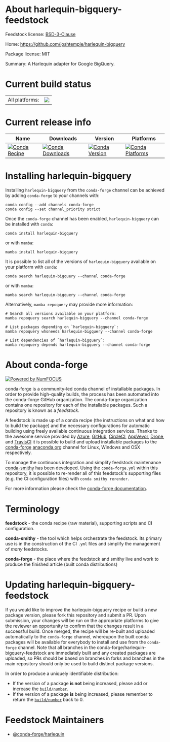 About harlequin-bigquery-feedstock
==================================

Feedstock license: [BSD-3-Clause](https://github.com/conda-forge/harlequin-bigquery-feedstock/blob/main/LICENSE.txt)

Home: https://github.com/joshtemple/harlequin-bigquery

Package license: MIT

Summary: A Harlequin adapter for Google BigQuery.

Current build status
====================


<table><tr><td>All platforms:</td>
    <td>
      <a href="https://dev.azure.com/conda-forge/feedstock-builds/_build/latest?definitionId=21315&branchName=main">
        <img src="https://dev.azure.com/conda-forge/feedstock-builds/_apis/build/status/harlequin-bigquery-feedstock?branchName=main">
      </a>
    </td>
  </tr>
</table>

Current release info
====================

| Name | Downloads | Version | Platforms |
| --- | --- | --- | --- |
| [![Conda Recipe](https://img.shields.io/badge/recipe-harlequin--bigquery-green.svg)](https://anaconda.org/conda-forge/harlequin-bigquery) | [![Conda Downloads](https://img.shields.io/conda/dn/conda-forge/harlequin-bigquery.svg)](https://anaconda.org/conda-forge/harlequin-bigquery) | [![Conda Version](https://img.shields.io/conda/vn/conda-forge/harlequin-bigquery.svg)](https://anaconda.org/conda-forge/harlequin-bigquery) | [![Conda Platforms](https://img.shields.io/conda/pn/conda-forge/harlequin-bigquery.svg)](https://anaconda.org/conda-forge/harlequin-bigquery) |

Installing harlequin-bigquery
=============================

Installing `harlequin-bigquery` from the `conda-forge` channel can be achieved by adding `conda-forge` to your channels with:

```
conda config --add channels conda-forge
conda config --set channel_priority strict
```

Once the `conda-forge` channel has been enabled, `harlequin-bigquery` can be installed with `conda`:

```
conda install harlequin-bigquery
```

or with `mamba`:

```
mamba install harlequin-bigquery
```

It is possible to list all of the versions of `harlequin-bigquery` available on your platform with `conda`:

```
conda search harlequin-bigquery --channel conda-forge
```

or with `mamba`:

```
mamba search harlequin-bigquery --channel conda-forge
```

Alternatively, `mamba repoquery` may provide more information:

```
# Search all versions available on your platform:
mamba repoquery search harlequin-bigquery --channel conda-forge

# List packages depending on `harlequin-bigquery`:
mamba repoquery whoneeds harlequin-bigquery --channel conda-forge

# List dependencies of `harlequin-bigquery`:
mamba repoquery depends harlequin-bigquery --channel conda-forge
```


About conda-forge
=================

[![Powered by
NumFOCUS](https://img.shields.io/badge/powered%20by-NumFOCUS-orange.svg?style=flat&colorA=E1523D&colorB=007D8A)](https://numfocus.org)

conda-forge is a community-led conda channel of installable packages.
In order to provide high-quality builds, the process has been automated into the
conda-forge GitHub organization. The conda-forge organization contains one repository
for each of the installable packages. Such a repository is known as a *feedstock*.

A feedstock is made up of a conda recipe (the instructions on what and how to build
the package) and the necessary configurations for automatic building using freely
available continuous integration services. Thanks to the awesome service provided by
[Azure](https://azure.microsoft.com/en-us/services/devops/), [GitHub](https://github.com/),
[CircleCI](https://circleci.com/), [AppVeyor](https://www.appveyor.com/),
[Drone](https://cloud.drone.io/welcome), and [TravisCI](https://travis-ci.com/)
it is possible to build and upload installable packages to the
[conda-forge](https://anaconda.org/conda-forge) [anaconda.org](https://anaconda.org/)
channel for Linux, Windows and OSX respectively.

To manage the continuous integration and simplify feedstock maintenance
[conda-smithy](https://github.com/conda-forge/conda-smithy) has been developed.
Using the ``conda-forge.yml`` within this repository, it is possible to re-render all of
this feedstock's supporting files (e.g. the CI configuration files) with ``conda smithy rerender``.

For more information please check the [conda-forge documentation](https://conda-forge.org/docs/).

Terminology
===========

**feedstock** - the conda recipe (raw material), supporting scripts and CI configuration.

**conda-smithy** - the tool which helps orchestrate the feedstock.
                   Its primary use is in the construction of the CI ``.yml`` files
                   and simplify the management of *many* feedstocks.

**conda-forge** - the place where the feedstock and smithy live and work to
                  produce the finished article (built conda distributions)


Updating harlequin-bigquery-feedstock
=====================================

If you would like to improve the harlequin-bigquery recipe or build a new
package version, please fork this repository and submit a PR. Upon submission,
your changes will be run on the appropriate platforms to give the reviewer an
opportunity to confirm that the changes result in a successful build. Once
merged, the recipe will be re-built and uploaded automatically to the
`conda-forge` channel, whereupon the built conda packages will be available for
everybody to install and use from the `conda-forge` channel.
Note that all branches in the conda-forge/harlequin-bigquery-feedstock are
immediately built and any created packages are uploaded, so PRs should be based
on branches in forks and branches in the main repository should only be used to
build distinct package versions.

In order to produce a uniquely identifiable distribution:
 * If the version of a package **is not** being increased, please add or increase
   the [``build/number``](https://docs.conda.io/projects/conda-build/en/latest/resources/define-metadata.html#build-number-and-string).
 * If the version of a package **is** being increased, please remember to return
   the [``build/number``](https://docs.conda.io/projects/conda-build/en/latest/resources/define-metadata.html#build-number-and-string)
   back to 0.

Feedstock Maintainers
=====================

* [@conda-forge/harlequin](https://github.com/orgs/conda-forge/teams/harlequin/)

